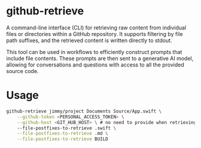 # github-retrieve

A command-line interface (CLI) for retrieving raw content from individual files or directories within a GitHub repository. It supports filtering by file path suffixes, and the retrieved content is written directly to stdout.

This tool can be used in workflows to efficiently construct prompts that include file contents. These prompts are then sent to a generative AI model, allowing for conversations and questions with access to all the provided source code.

# Usage

```bash
github-retrieve jimmy/project Documents Source/App.swift \
    --github-token <PERSONAL_ACCESS_TOKEN> \
    --github-host <GIT_HUB_HOST> \ # no need to provide when retrieving from the public GitHub
    --file-postfixes-to-retrieve .swift \
    --file-postfixes-to-retrieve .md \
    --file-postfixes-to-retrieve BUILD
```
